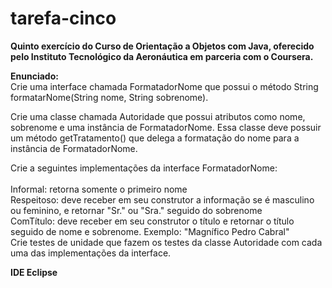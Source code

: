 # tarefa-cinco
<b> Quinto exercício do Curso de Orientação a Objetos com Java, oferecido pelo Instituto Tecnológico da Aeronáutica 
em parceria com o Coursera. </b>

<b>Enunciado: </b> </br>
Crie uma interface chamada FormatadorNome que possui o método String formatarNome(String nome, String sobrenome).

Crie uma classe chamada Autoridade que possui atributos como nome, sobrenome e uma instância de FormatadorNome. Essa classe deve possuir um método getTratamento() que delega a formatação do nome para a instância de FormatadorNome.

Crie a seguintes implementações da interface FormatadorNome: </br>
</br>
Informal: retorna somente o primeiro nome </br>
Respeitoso: deve receber em seu construtor a informação se é masculino ou feminino, e retornar "Sr." ou "Sra." seguido do sobrenome</br>
ComTítulo: deve receber em seu construtor o título e retornar o título seguido de nome e sobrenome. Exemplo: "Magnífico Pedro Cabral"</br>
Crie testes de unidade que fazem os testes da classe Autoridade com cada uma das implementações da interface.</br>

<b> IDE Eclipse </b>
